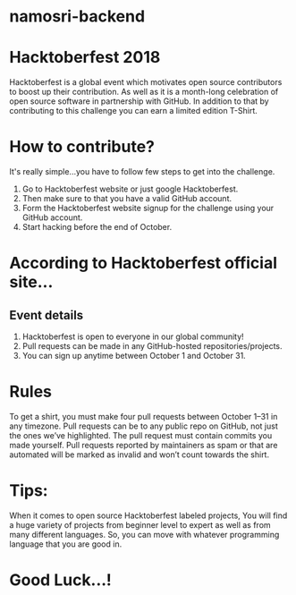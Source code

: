 # namosri-backend

# Hacktoberfest 2018
Hacktoberfest is a global event which motivates open source contributors to boost up their contribution. As well as it is a month-long celebration of open source software in partnership with GitHub. In addition to that by contributing to this challenge you can earn a limited edition T-Shirt.

# How to contribute?
It's really simple...you have to follow few steps to get into the challenge.
1. Go to Hacktoberfest website or just google Hacktoberfest.
2. Then make sure to that you have a valid GitHub account.
3. Form the Hacktoberfest website signup for the challenge using your GitHub account.
4. Start hacking before the end of October.

# According to Hacktoberfest official site...
## Event details
1. Hacktoberfest is open to everyone in our global community!
2. Pull requests can be made in any GitHub-hosted repositories/projects.
3. You can sign up anytime between October 1 and October 31.
# Rules
To get a shirt, you must make four pull requests between October 1–31 in any timezone. Pull requests can be to any public repo on GitHub, not just the ones we’ve highlighted. The pull request must contain commits you made yourself. Pull requests reported by maintainers as spam or that are automated will be marked as invalid and won’t count towards the shirt.

# Tips:

When it comes to open source Hacktoberfest labeled projects, You will find a huge variety of projects from beginner level to expert as well as from many different languages. So, you can move with whatever programming language that you are good in.

# Good Luck...!
